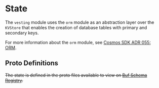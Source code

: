 # State

The `vesting` module uses the `orm` module as an abstraction layer over the `KVStore` that enables the creation of database tables with primary and secondary keys.

For more information about the `orm` module, see [Cosmos SDK ADR 055: ORM](https://docs.cosmos.network/main/architecture/adr-055-orm).

## Proto Definitions

~~The state is defined in the proto files available to view on [Buf Schema Registry](https://buf.build/chora/vesting).~~

<!-- listed alphabetically -->
